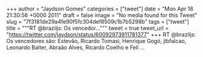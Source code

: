 
+++
author = "Jaydson Gomes"
categories = ["tweet"]
date = "Mon Apr 18 21:30:56 +0000 2011"
draft = false
image = "No media found for this Tweet"
slug = "7f3181de29a4fe90f5fc304def8509c1b7b5298b"
tags = ["tweet"]
title = """RT @braziljs: Os vencedor..."""
tweet = true
tweet_url = "https://twitter.com/jaydson/status/60092973911781377"
+++
RT @braziljs: Os vencedores são: Estevão, Ricardo Tomasi, Henrique Gogó, jlbfalcao, Leonardo Balter, Abraão Alves, Ricardo Coelho e Feli ...
